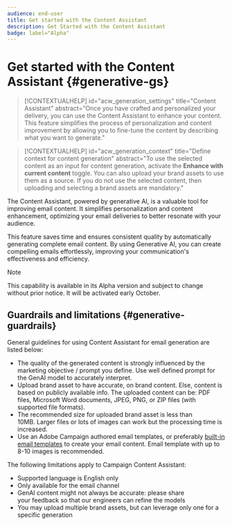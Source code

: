```yaml
---
audience: end-user
title: Get started with the Content Assistant
description: Get Started with the Content Assistant
badge: label="Alpha" 
---
```


# Get started with the Content Assistant {#generative-gs}

>[!CONTEXTUALHELP]
>id="acw_generation_settings"
>title="Content Assistant"
>abstract="Once you have crafted and personalized your delivery, you can use the Content Assistant to enhance your content. This feature simplifies the process of personalization and content improvement by allowing you to fine-tune the content by describing what you want to generate."


>[!CONTEXTUALHELP]
>id="acw_generation_context"
>title="Define context for content generation"
>abstract="To use the selected content as an input for content generation, activate the **Enhance with current content** toggle. You can also upload your brand assets to use them as a source. If you do not use the selected content, then uploading and selecting a brand assets are mandatory."

The Content Assistant, powered by generative AI, is a valuable tool for improving email content. It simplifies personalization and content enhancement, optimizing your email deliveries to better resonate with your audience. 

This feature saves time and ensures consistent quality by automatically generating complete email content. By using Generative AI, you can create compelling emails effortlessly, improving your communication's effectiveness and efficiency.

<!--
You can the Campaign Content Assistant in your emails to: [generate images](generative-image.md), [generate text content](generative-content.md), [generate the full HTML content](generative-email.md).--> 

>[!NOTE]
>
>This capability is available in its Alpha version and subject to change without prior notice. It will be activated early October.

## Guardrails and limitations {#generative-guardrails}

General guidelines for using Content Assistant for email generation are listed below:

* The quality of the generated content is strongly influenced by the marketing objective / prompt you define. Use well defined prompt for the GenAI model to accurately interpret. 
* Upload brand asset to have accurate, on brand content. Else, content is based on publicly available info. The uploaded content can be: PDF files, Microsoft Word documents, JPEG, PNG, or ZIP files (with supported file formats).
* The recommended size for uploaded brand asset is less than 10MB. Larger files or lots of images can work but the processing time is increased.
* Use an Adobe Campaign authored email templates, or preferably [built-in email templates](../content/email-sample-templates.md) to create your email content. Email template with up to 8-10 images is recommended.


The following limitations apply to Campaign Content Assistant:

* Supported language is English only
* Only available for the email channel
* GenAI content might not always be accurate: please share your feedback so that our engineers can refine the models
* You may upload multiple brand assets, but can leverage only one for a specific generation


<!--
<table style="table-layout:fixed"><tr style="border: 0;">
<td>
<a href="generative-content.md">
<img alt="Text generation" src="assets/do-not-localize/text-genai.jpeg">
</a>
<div>
<a href="generative-content.md"><strong>Text generation with the Content Assistant</strong></a>
</div>
<p>
</td>
<td>
<a href="generative-image.md">
<img alt="Image generation" src="assets/do-not-localize/image-genai.jpeg">
</a>
<div><a href="generative-image.md"><strong>Image generation with the Content Assistant</strong>
</div>
<p>
</td>
<td>
<a href="generative-email.md">
<img alt="Email generation" src="assets/do-not-localize/email-genai.jpeg">
</a>
<div>
<a href="generative-email.md"><strong>Email generation with the Content Assistant</strong></a>
</div>
<p></td>
</tr></table>
-->

